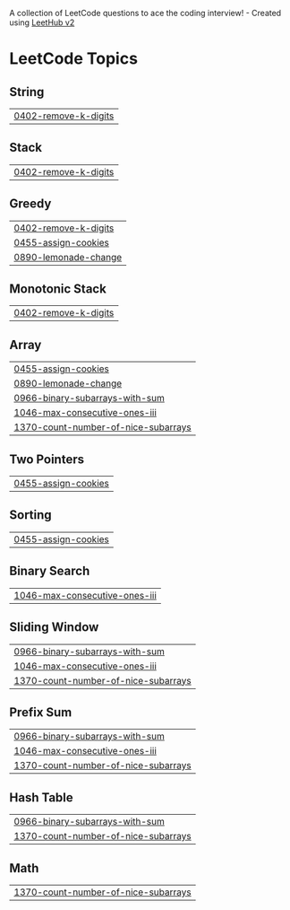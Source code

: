 A collection of LeetCode questions to ace the coding interview! - Created using [LeetHub v2](https://github.com/arunbhardwaj/LeetHub-2.0)
<!---LeetCode Topics Start-->
# LeetCode Topics
## String
|  |
| ------- |
| [0402-remove-k-digits](https://github.com/Tanirika-2005/leetcode/tree/master/0402-remove-k-digits) |
## Stack
|  |
| ------- |
| [0402-remove-k-digits](https://github.com/Tanirika-2005/leetcode/tree/master/0402-remove-k-digits) |
## Greedy
|  |
| ------- |
| [0402-remove-k-digits](https://github.com/Tanirika-2005/leetcode/tree/master/0402-remove-k-digits) |
| [0455-assign-cookies](https://github.com/Tanirika-2005/leetcode/tree/master/0455-assign-cookies) |
| [0890-lemonade-change](https://github.com/Tanirika-2005/leetcode/tree/master/0890-lemonade-change) |
## Monotonic Stack
|  |
| ------- |
| [0402-remove-k-digits](https://github.com/Tanirika-2005/leetcode/tree/master/0402-remove-k-digits) |
## Array
|  |
| ------- |
| [0455-assign-cookies](https://github.com/Tanirika-2005/leetcode/tree/master/0455-assign-cookies) |
| [0890-lemonade-change](https://github.com/Tanirika-2005/leetcode/tree/master/0890-lemonade-change) |
| [0966-binary-subarrays-with-sum](https://github.com/Tanirika-2005/leetcode/tree/master/0966-binary-subarrays-with-sum) |
| [1046-max-consecutive-ones-iii](https://github.com/Tanirika-2005/leetcode/tree/master/1046-max-consecutive-ones-iii) |
| [1370-count-number-of-nice-subarrays](https://github.com/Tanirika-2005/leetcode/tree/master/1370-count-number-of-nice-subarrays) |
## Two Pointers
|  |
| ------- |
| [0455-assign-cookies](https://github.com/Tanirika-2005/leetcode/tree/master/0455-assign-cookies) |
## Sorting
|  |
| ------- |
| [0455-assign-cookies](https://github.com/Tanirika-2005/leetcode/tree/master/0455-assign-cookies) |
## Binary Search
|  |
| ------- |
| [1046-max-consecutive-ones-iii](https://github.com/Tanirika-2005/leetcode/tree/master/1046-max-consecutive-ones-iii) |
## Sliding Window
|  |
| ------- |
| [0966-binary-subarrays-with-sum](https://github.com/Tanirika-2005/leetcode/tree/master/0966-binary-subarrays-with-sum) |
| [1046-max-consecutive-ones-iii](https://github.com/Tanirika-2005/leetcode/tree/master/1046-max-consecutive-ones-iii) |
| [1370-count-number-of-nice-subarrays](https://github.com/Tanirika-2005/leetcode/tree/master/1370-count-number-of-nice-subarrays) |
## Prefix Sum
|  |
| ------- |
| [0966-binary-subarrays-with-sum](https://github.com/Tanirika-2005/leetcode/tree/master/0966-binary-subarrays-with-sum) |
| [1046-max-consecutive-ones-iii](https://github.com/Tanirika-2005/leetcode/tree/master/1046-max-consecutive-ones-iii) |
| [1370-count-number-of-nice-subarrays](https://github.com/Tanirika-2005/leetcode/tree/master/1370-count-number-of-nice-subarrays) |
## Hash Table
|  |
| ------- |
| [0966-binary-subarrays-with-sum](https://github.com/Tanirika-2005/leetcode/tree/master/0966-binary-subarrays-with-sum) |
| [1370-count-number-of-nice-subarrays](https://github.com/Tanirika-2005/leetcode/tree/master/1370-count-number-of-nice-subarrays) |
## Math
|  |
| ------- |
| [1370-count-number-of-nice-subarrays](https://github.com/Tanirika-2005/leetcode/tree/master/1370-count-number-of-nice-subarrays) |
<!---LeetCode Topics End-->